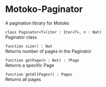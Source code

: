 # Motoko-Paginator
A pagination library for Motoko  

`class Paginator<T>(iter : Iter<T>, n : Nat)`  
Paginator class  
  
`function size() : Nat`  
Returns number of pages in the Paginator  

`function getPage(n : Nat) : ?Page`  
Returns a specific Page   

`function getAllPages() : Pages`  
Returns all pages
